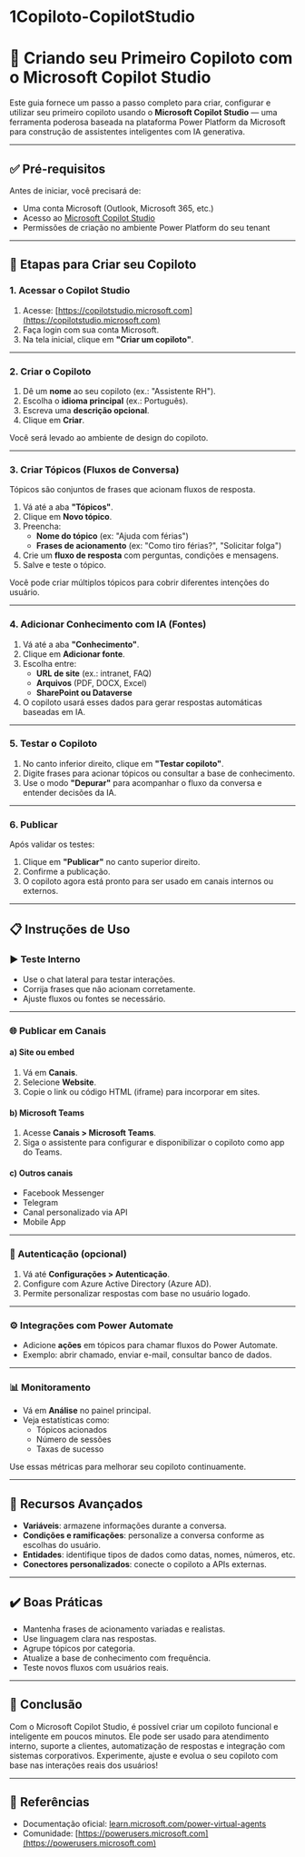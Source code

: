 # 1Copiloto-CopilotStudio

# 🤖 Criando seu Primeiro Copiloto com o Microsoft Copilot Studio

Este guia fornece um passo a passo completo para criar, configurar e utilizar seu primeiro copiloto usando o **Microsoft Copilot Studio** — uma ferramenta poderosa baseada na plataforma Power Platform da Microsoft para construção de assistentes inteligentes com IA generativa.

---

## ✅ Pré-requisitos

Antes de iniciar, você precisará de:

- Uma conta Microsoft (Outlook, Microsoft 365, etc.)
- Acesso ao [Microsoft Copilot Studio](https://copilotstudio.microsoft.com)
- Permissões de criação no ambiente Power Platform do seu tenant

---

## 🚧 Etapas para Criar seu Copiloto

### 1. Acessar o Copilot Studio

1. Acesse: [https://copilotstudio.microsoft.com](https://copilotstudio.microsoft.com)
2. Faça login com sua conta Microsoft.
3. Na tela inicial, clique em **"Criar um copiloto"**.

---

### 2. Criar o Copiloto

1. Dê um **nome** ao seu copiloto (ex.: "Assistente RH").
2. Escolha o **idioma principal** (ex.: Português).
3. Escreva uma **descrição opcional**.
4. Clique em **Criar**.

Você será levado ao ambiente de design do copiloto.

---

### 3. Criar Tópicos (Fluxos de Conversa)

Tópicos são conjuntos de frases que acionam fluxos de resposta.

1. Vá até a aba **"Tópicos"**.
2. Clique em **Novo tópico**.
3. Preencha:
   - **Nome do tópico** (ex: "Ajuda com férias")
   - **Frases de acionamento** (ex: "Como tiro férias?", "Solicitar folga")
4. Crie um **fluxo de resposta** com perguntas, condições e mensagens.
5. Salve e teste o tópico.

Você pode criar múltiplos tópicos para cobrir diferentes intenções do usuário.

---

### 4. Adicionar Conhecimento com IA (Fontes)

1. Vá até a aba **"Conhecimento"**.
2. Clique em **Adicionar fonte**.
3. Escolha entre:
   - **URL de site** (ex.: intranet, FAQ)
   - **Arquivos** (PDF, DOCX, Excel)
   - **SharePoint ou Dataverse**
4. O copiloto usará esses dados para gerar respostas automáticas baseadas em IA.

---

### 5. Testar o Copiloto

1. No canto inferior direito, clique em **"Testar copiloto"**.
2. Digite frases para acionar tópicos ou consultar a base de conhecimento.
3. Use o modo **"Depurar"** para acompanhar o fluxo da conversa e entender decisões da IA.

---

### 6. Publicar

Após validar os testes:

1. Clique em **"Publicar"** no canto superior direito.
2. Confirme a publicação.
3. O copiloto agora está pronto para ser usado em canais internos ou externos.

---

## 📋 Instruções de Uso

### ▶️ Teste Interno

- Use o chat lateral para testar interações.
- Corrija frases que não acionam corretamente.
- Ajuste fluxos ou fontes se necessário.

---

### 🌐 Publicar em Canais

#### a) Site ou embed
1. Vá em **Canais**.
2. Selecione **Website**.
3. Copie o link ou código HTML (iframe) para incorporar em sites.

#### b) Microsoft Teams
1. Acesse **Canais > Microsoft Teams**.
2. Siga o assistente para configurar e disponibilizar o copiloto como app do Teams.

#### c) Outros canais
- Facebook Messenger
- Telegram
- Canal personalizado via API
- Mobile App

---

### 🔐 Autenticação (opcional)

1. Vá até **Configurações > Autenticação**.
2. Configure com Azure Active Directory (Azure AD).
3. Permite personalizar respostas com base no usuário logado.

---

### ⚙️ Integrações com Power Automate

- Adicione **ações** em tópicos para chamar fluxos do Power Automate.
- Exemplo: abrir chamado, enviar e-mail, consultar banco de dados.

---

### 📊 Monitoramento

- Vá em **Análise** no painel principal.
- Veja estatísticas como:
  - Tópicos acionados
  - Número de sessões
  - Taxas de sucesso

Use essas métricas para melhorar seu copiloto continuamente.

---

## 🧠 Recursos Avançados

- **Variáveis**: armazene informações durante a conversa.
- **Condições e ramificações**: personalize a conversa conforme as escolhas do usuário.
- **Entidades**: identifique tipos de dados como datas, nomes, números, etc.
- **Conectores personalizados**: conecte o copiloto a APIs externas.

---

## ✔️ Boas Práticas

- Mantenha frases de acionamento variadas e realistas.
- Use linguagem clara nas respostas.
- Agrupe tópicos por categoria.
- Atualize a base de conhecimento com frequência.
- Teste novos fluxos com usuários reais.

---

## 📌 Conclusão

Com o Microsoft Copilot Studio, é possível criar um copiloto funcional e inteligente em poucos minutos. Ele pode ser usado para atendimento interno, suporte a clientes, automatização de respostas e integração com sistemas corporativos. Experimente, ajuste e evolua o seu copiloto com base nas interações reais dos usuários!

---

## 🔗 Referências

- Documentação oficial: [learn.microsoft.com/power-virtual-agents](https://learn.microsoft.com/power-virtual-agents)
- Comunidade: [https://powerusers.microsoft.com](https://powerusers.microsoft.com)
